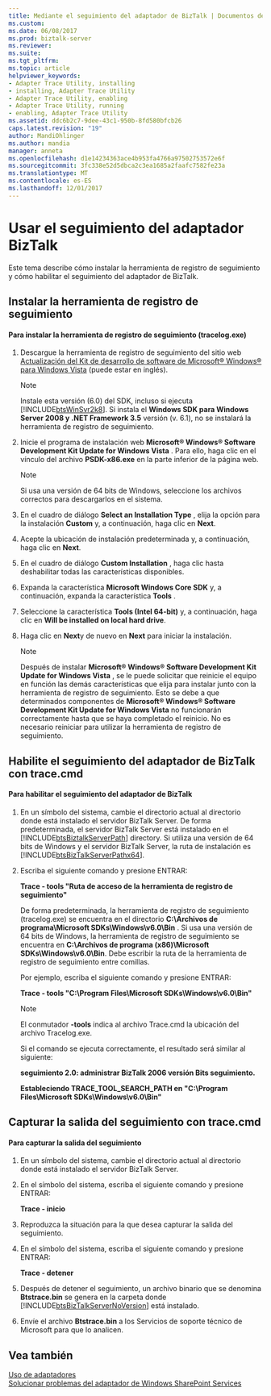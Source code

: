 ```yaml
---
title: Mediante el seguimiento del adaptador de BizTalk | Documentos de Microsoft
ms.custom: 
ms.date: 06/08/2017
ms.prod: biztalk-server
ms.reviewer: 
ms.suite: 
ms.tgt_pltfrm: 
ms.topic: article
helpviewer_keywords:
- Adapter Trace Utility, installing
- installing, Adapter Trace Utility
- Adapter Trace Utility, enabling
- Adapter Trace Utility, running
- enabling, Adapter Trace Utility
ms.assetid: ddc6b2c7-9dee-43c1-950b-8fd580bfcb26
caps.latest.revision: "19"
author: MandiOhlinger
ms.author: mandia
manager: anneta
ms.openlocfilehash: d1e14234363ace4b953fa4766a97502753572e6f
ms.sourcegitcommit: 3fc338e52d5dbca2c3ea1685a2faafc7582fe23a
ms.translationtype: MT
ms.contentlocale: es-ES
ms.lasthandoff: 12/01/2017
---
```

# <a name="using-biztalk-adapter-tracing"></a>Usar el seguimiento del adaptador BizTalk
Este tema describe cómo instalar la herramienta de registro de seguimiento y cómo habilitar el seguimiento del adaptador de BizTalk.  
  
## <a name="install-the-trace-log-tool"></a>Instalar la herramienta de registro de seguimiento  
  
#### <a name="to-install-the-trace-log-tool-tracelogexe"></a>Para instalar la herramienta de registro de seguimiento (tracelog.exe)  
  
1.  Descargue la herramienta de registro de seguimiento del sitio web [Actualización del Kit de desarrollo de software de Microsoft® Windows® para Windows Vista](http://go.microsoft.com/fwlink/?LinkId=128279) (puede estar en inglés).  
  
    > [!NOTE]
    >  Instale esta versión (6.0) del SDK, incluso si ejecuta [!INCLUDE[btsWinSvr2k8](../includes/btswinsvr2k8-md.md)]. Si instala el **Windows SDK para Windows Server 2008 y .NET Framework 3.5** versión (v. 6.1), no se instalará la herramienta de registro de seguimiento.  
  
2.  Inicie el programa de instalación web **Microsoft® Windows® Software Development Kit Update for Windows Vista** . Para ello, haga clic en el vínculo del archivo **PSDK-x86.exe** en la parte inferior de la página web.  
  
    > [!NOTE]
    >  Si usa una versión de 64 bits de Windows, seleccione los archivos correctos para descargarlos en el sistema.  
  
3.  En el cuadro de diálogo **Select an Installation Type** , elija la opción para la instalación **Custom** y, a continuación, haga clic en **Next**.  
  
4.  Acepte la ubicación de instalación predeterminada y, a continuación, haga clic en **Next**.  
  
5.  En el cuadro de diálogo **Custom Installation** , haga clic hasta deshabilitar todas las características disponibles.  
  
6.  Expanda la característica **Microsoft Windows Core SDK** y, a continuación, expanda la característica **Tools** .  
  
7.  Seleccione la característica **Tools (Intel 64-bit)** y, a continuación, haga clic en **Will be installed on local hard drive**.  
  
8.  Haga clic en **Next**y de nuevo en **Next** para iniciar la instalación.  
  
    > [!NOTE]
    >  Después de instalar **Microsoft® Windows® Software Development Kit Update for Windows Vista** , se le puede solicitar que reinicie el equipo en función las demás características que elija para instalar junto con la herramienta de registro de seguimiento. Esto se debe a que determinados componentes de **Microsoft® Windows® Software Development Kit Update for Windows Vista** no funcionarán correctamente hasta que se haya completado el reinicio. No es necesario reiniciar para utilizar la herramienta de registro de seguimiento.  
  
## <a name="enable-biztalk-adapter-tracing-with-tracecmd"></a>Habilite el seguimiento del adaptador de BizTalk con trace.cmd  
  
#### <a name="to-enable-biztalk-adapter-tracing"></a>Para habilitar el seguimiento del adaptador de BizTalk  
  
1.  En un símbolo del sistema, cambie el directorio actual al directorio donde está instalado el servidor BizTalk Server. De forma predeterminada, el servidor BizTalk Server está instalado en el [!INCLUDE[btsBiztalkServerPath](../includes/btsbiztalkserverpath-md.md)] directory.  Si utiliza una versión de 64 bits de Windows y el servidor BizTalk Server, la ruta de instalación es [!INCLUDE[btsBizTalkServerPathx64](../includes/btsbiztalkserverpathx64-md.md)].  
  
2.  Escriba el siguiente comando y presione ENTRAR:  
  
     **Trace - tools "Ruta de acceso de la herramienta de registro de seguimiento"**  
  
     De forma predeterminada, la herramienta de registro de seguimiento (tracelog.exe) se encuentra en el directorio **C:\Archivos de programa\Microsoft SDKs\Windows\v6.0\Bin** . Si usa una versión de 64 bits de Windows, la herramienta de registro de seguimiento se encuentra en **C:\Archivos de programa (x86)\Microsoft SDKs\Windows\v6.0\Bin**.  Debe escribir la ruta de la herramienta de registro de seguimiento entre comillas.  
  
     Por ejemplo, escriba el siguiente comando y presione ENTRAR:  
  
     **Trace - tools "C:\Program Files\Microsoft SDKs\Windows\v6.0\Bin"**  
  
    > [!NOTE]
    >  El conmutador **-tools** indica al archivo Trace.cmd la ubicación del archivo Tracelog.exe.  
    >   
    >  Si el comando se ejecuta correctamente, el resultado será similar al siguiente:  
    >   
    >  **seguimiento 2.0: administrar BizTalk 2006 versión Bits seguimiento.**  
    >   
    >  **Estableciendo TRACE_TOOL_SEARCH_PATH en "C:\Program Files\Microsoft SDKs\Windows\v6.0\Bin"**  
  
## <a name="capture-trace-output-with-tracecmd"></a>Capturar la salida del seguimiento con trace.cmd  
  
#### <a name="to-capture-trace-output"></a>Para capturar la salida del seguimiento  
  
1.  En un símbolo del sistema, cambie el directorio actual al directorio donde está instalado el servidor BizTalk Server.  
  
2.  En el símbolo del sistema, escriba el siguiente comando y presione ENTRAR:  
  
     **Trace - inicio**  
  
3.  Reproduzca la situación para la que desea capturar la salida del seguimiento.  
  
4.  En el símbolo del sistema, escriba el siguiente comando y presione ENTRAR:  
  
     **Trace - detener**  
  
5.  Después de detener el seguimiento, un archivo binario que se denomina **Btstrace.bin** se genera en la carpeta donde [!INCLUDE[btsBizTalkServerNoVersion](../includes/btsbiztalkservernoversion-md.md)] está instalado.  
  
6.  Envíe el archivo **Btstrace.bin** a los Servicios de soporte técnico de Microsoft para que lo analicen.  
  
## <a name="see-also"></a>Vea también  
 [Uso de adaptadores](../core/using-adapters.md)   
 [Solucionar problemas del adaptador de Windows SharePoint Services](../core/troubleshooting-the-windows-sharepoint-services-adapter.md)